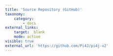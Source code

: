 ```yaml
---
title: 'Source Repository (GitHub)'
taxonomy:
    category:
        - docs
external_links:
    target: _blank
    mode: active
visible: true
external_url: 'https://github.com/Pi4J/pi4j-v2'
---
```


